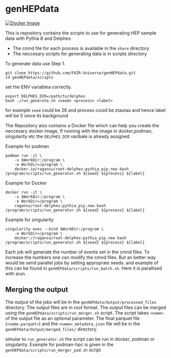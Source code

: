 # genHEPdata

[![Docker Image](https://img.shields.io/badge/dynamic/json?url=https://hub.docker.com/v2/repositories/ragansu/root-delphes/&label=Docker%20Image&query=%24.pull_count&suffix=%20pulls&color=blue)](https://hub.docker.com/r/ragansu/root-delphes)

This is repository contains the scripts to use for generating HEP sample data with Pythia 8 and Delphes

* The cmnd file for each  process is available in the `share` directory
* The neccesary scripts for generating data is in scripts directory

To generate data use
Step 1.
```
git clone https://github.com/FAIR-Universe/genHEPdata.git
cd genHEPdata/scripts
```
set the ENV variablea correctly. 
```
export DELPHES_DIR=/path/to/delphes
bash ./run_generate.sh <seed> <process> <label>
```

for example `seed` could be 26 and process could be ztautau and hence label will be 0 since its background

The Repository also contains a Docker file which can help you create the neccesary docker image, If running with the image in docker,podman, singularity etc the `DELPHES_DIR` varibale is already assigned.

Example for podman
```
podman run -it \
    -v $WorkDir:/program \
    -e WorkDir=/program \
    docker.io/ragansu/root-delphes:pythia_pip_new bash /program/scripts/run_generator.sh ${seed} ${process} ${label} 
```

Example for Docker
```
docker run -it \
    -v $WorkDir:/program \
    -e WorkDir=/program \
    ragansu/root-delphes:pythia_pip_new bash /program/scripts/run_generator.sh ${seed} ${process} ${label} 
```
Example for singularity
```
singularity exec --bind $WorkDir:/program \
    -e WorkDir=/program \
    docker://ragansu/root-delphes:pythia_pip_new bash /program/scripts/run_generator.sh ${seed} ${process} ${label} 
```

Each job will generate the number of events set in the cmnd files. To increase the numbers one can modify the cmnd files. But an better way would be send parallel jobs by setting approprate seeds. and example of this can be found in `genHEPdata/scripts/run_batch.sh`. Here it is parallised with srun. 

## Merging the output

The output of the jobs will be in the `genHEPdata/Output/processed_files` directory. The output files are in root format. The output files can be merged using the `genHEPdata/scripts/run_merger.sh` script. The script takes `<name>` of the output file as an optional parameter. The final parquet file (`<name.parquet>`) and the `<name>_metadata.json` file will be in the `genHEPdata/Output/merged_files/` directory. 

simular to `run_generator.sh` the script can be run in docker, podman or singularity. Example for podman-hpc is given in the `genHEPdata/scripts/run_merger_pod.sh` script


